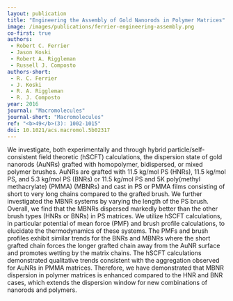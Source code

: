 ```yaml
---
layout: publication
title: "Engineering the Assembly of Gold Nanorods in Polymer Matrices"
image: /images/publications/ferrier-engineering-assembly.png
co-first: true
authors:
 - Robert C. Ferrier
 - Jason Koski
 - Robert A. Riggleman
 - Russell J. Composto
authors-short:
 - R. C. Ferrier
 - J. Koski
 - R. A. Riggleman
 - R. J. Composto
year: 2016
journal: "Macromolecules"
journal-short: "Macromolecules"
ref: "<b>49</b>(3): 1002-1015"
doi: 10.1021/acs.macromol.5b02317
---
```


We investigate, both experimentally and through hybrid particle/self-consistent field theoretic (hSCFT) calculations, the dispersion state of gold nanorods (AuNRs) grafted with homopolymer, bidispersed, or mixed polymer brushes. AuNRs are grafted with 11.5 kg/mol PS (HNRs), 11.5 kg/mol PS, and 5.3 kg/mol PS (BNRs) or 11.5 kg/mol PS and 5K poly(methyl methacrylate) (PMMA) (MBNRs) and cast in PS or PMMA films consisting of short to very long chains compared to the grafted brush. We further investigated the MBNR systems by varying the length of the PS brush. Overall, we find that the MBNRs dispersed markedly better than the other brush types (HNRs or BNRs) in PS matrices. We utilize hSCFT calculations, in particular potential of mean force (PMF) and brush profile calculations, to elucidate the thermodynamics of these systems. The PMFs and brush profiles exhibit similar trends for the BNRs and MBNRs where the short grafted chain forces the longer grafted chain away from the AuNR surface and promotes wetting by the matrix chains. The hSCFT calculations demonstrated qualitative trends consistent with the aggregation observed for AuNRs in PMMA matrices. Therefore, we have demonstrated that MBNR dispersion in polymer matrices is enhanced compared to the HNR and BNR cases, which extends the dispersion window for new combinations of nanorods and polymers.
